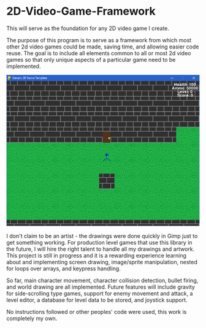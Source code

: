 # 2D-Video-Game-Framework
This will serve as the foundation for any 2D video game I create.

The purpose of this program is to serve as a framework from which most other 2d video games could be made, saving time, and allowing easier code reuse. The goal is to include all elements common to all or most 2d video games so that only unique aspects of a particular game need to be implemented.

![Screenshot](Images/Screenshot.png?raw=true "Screenshot")

I don't claim to be an artist - the drawings were done quickly in Gimp just to get something working. For production level games that use this library in the future, I will hire the right talent to handle all my drawings and artwork. This project is still in progress and it is a rewarding experience learning about and implementing screen drawing, image/sprite manipulation, nested for loops over arrays, and keypress handling.

So far, main character movement, character collision detection, bullet firing, and world drawing are all implemented. Future features will include gravity for side-scrolling type games, support for enemy movement and attack, a level editor, a database for level data to be stored, and joystick support.

No instructions followed or other peoples' code were used, this work is completely my own.
